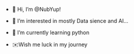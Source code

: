 - 👋 Hi, I’m @NubYup!
- 👀 I’m interested in mostly Data sience and AI...
- 🌱 I’m currently learning python

- ✉️Wish me luck in my journey 
